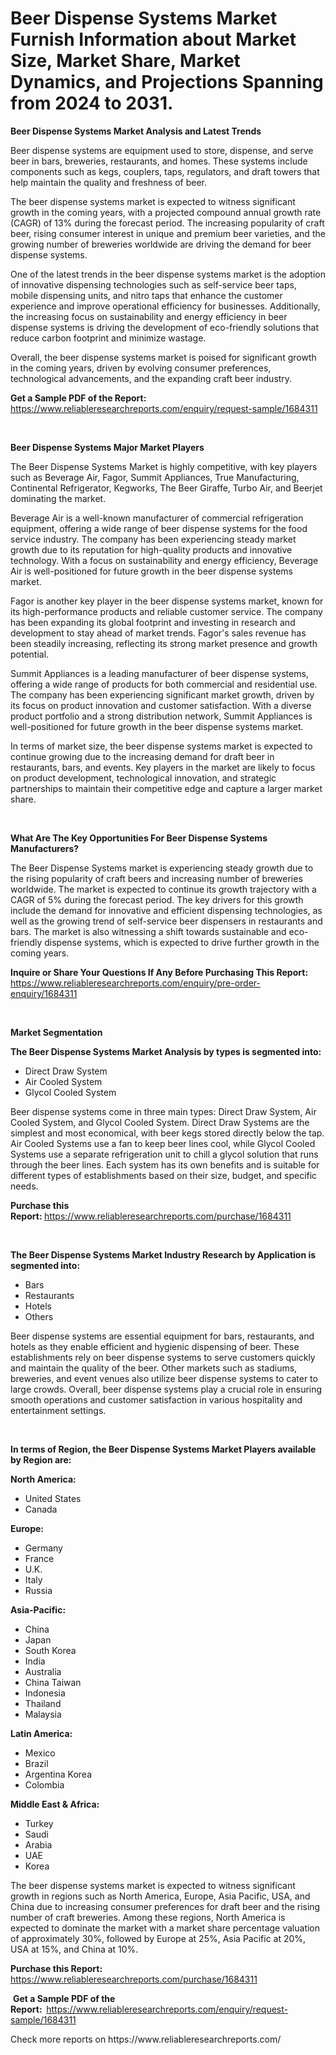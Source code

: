 <p><h1>Beer Dispense Systems Market Furnish Information about Market Size, Market Share, Market Dynamics, and Projections Spanning from 2024 to 2031.</h1></p><p><strong>Beer Dispense Systems Market Analysis and Latest Trends</strong></p>
<p><p>Beer dispense systems are equipment used to store, dispense, and serve beer in bars, breweries, restaurants, and homes. These systems include components such as kegs, couplers, taps, regulators, and draft towers that help maintain the quality and freshness of beer.</p><p>The beer dispense systems market is expected to witness significant growth in the coming years, with a projected compound annual growth rate (CAGR) of 13% during the forecast period. The increasing popularity of craft beer, rising consumer interest in unique and premium beer varieties, and the growing number of breweries worldwide are driving the demand for beer dispense systems.</p><p>One of the latest trends in the beer dispense systems market is the adoption of innovative dispensing technologies such as self-service beer taps, mobile dispensing units, and nitro taps that enhance the customer experience and improve operational efficiency for businesses. Additionally, the increasing focus on sustainability and energy efficiency in beer dispense systems is driving the development of eco-friendly solutions that reduce carbon footprint and minimize wastage.</p><p>Overall, the beer dispense systems market is poised for significant growth in the coming years, driven by evolving consumer preferences, technological advancements, and the expanding craft beer industry.</p></p>
<p><strong>Get a Sample PDF of the Report:&nbsp;</strong> <a href="https://www.reliableresearchreports.com/enquiry/request-sample/1684311">https://www.reliableresearchreports.com/enquiry/request-sample/1684311</a></p>
<p>&nbsp;</p>
<p><strong>Beer Dispense Systems Major Market Players</strong></p>
<p><p>The Beer Dispense Systems Market is highly competitive, with key players such as Beverage Air, Fagor, Summit Appliances, True Manufacturing, Continental Refrigerator, Kegworks, The Beer Giraffe, Turbo Air, and Beerjet dominating the market. </p><p>Beverage Air is a well-known manufacturer of commercial refrigeration equipment, offering a wide range of beer dispense systems for the food service industry. The company has been experiencing steady market growth due to its reputation for high-quality products and innovative technology. With a focus on sustainability and energy efficiency, Beverage Air is well-positioned for future growth in the beer dispense systems market.</p><p>Fagor is another key player in the beer dispense systems market, known for its high-performance products and reliable customer service. The company has been expanding its global footprint and investing in research and development to stay ahead of market trends. Fagor's sales revenue has been steadily increasing, reflecting its strong market presence and growth potential.</p><p>Summit Appliances is a leading manufacturer of beer dispense systems, offering a wide range of products for both commercial and residential use. The company has been experiencing significant market growth, driven by its focus on product innovation and customer satisfaction. With a diverse product portfolio and a strong distribution network, Summit Appliances is well-positioned for future growth in the beer dispense systems market.</p><p>In terms of market size, the beer dispense systems market is expected to continue growing due to the increasing demand for draft beer in restaurants, bars, and events. Key players in the market are likely to focus on product development, technological innovation, and strategic partnerships to maintain their competitive edge and capture a larger market share.</p></p>
<p>&nbsp;</p>
<p><strong>What Are The Key Opportunities For Beer Dispense Systems Manufacturers?</strong></p>
<p><p>The Beer Dispense Systems market is experiencing steady growth due to the rising popularity of craft beers and increasing number of breweries worldwide. The market is expected to continue its growth trajectory with a CAGR of 5% during the forecast period. The key drivers for this growth include the demand for innovative and efficient dispensing technologies, as well as the growing trend of self-service beer dispensers in restaurants and bars. The market is also witnessing a shift towards sustainable and eco-friendly dispense systems, which is expected to drive further growth in the coming years.</p></p>
<p><strong>Inquire or Share Your Questions If Any Before Purchasing This Report:</strong> <a href="https://www.reliableresearchreports.com/enquiry/pre-order-enquiry/1684311">https://www.reliableresearchreports.com/enquiry/pre-order-enquiry/1684311</a></p>
<p>&nbsp;</p>
<p><strong>Market Segmentation</strong></p>
<p><strong>The Beer Dispense Systems Market Analysis by types is segmented into:</strong></p>
<p><ul><li>Direct Draw System</li><li>Air Cooled System</li><li>Glycol Cooled System</li></ul></p>
<p><p>Beer dispense systems come in three main types: Direct Draw System, Air Cooled System, and Glycol Cooled System. Direct Draw Systems are the simplest and most economical, with beer kegs stored directly below the tap. Air Cooled Systems use a fan to keep beer lines cool, while Glycol Cooled Systems use a separate refrigeration unit to chill a glycol solution that runs through the beer lines. Each system has its own benefits and is suitable for different types of establishments based on their size, budget, and specific needs.</p></p>
<p><strong>Purchase this Report:&nbsp;</strong><a href="https://www.reliableresearchreports.com/purchase/1684311">https://www.reliableresearchreports.com/purchase/1684311</a></p>
<p>&nbsp;</p>
<p><strong>The Beer Dispense Systems Market Industry Research by Application is segmented into:</strong></p>
<p><ul><li>Bars</li><li>Restaurants</li><li>Hotels</li><li>Others</li></ul></p>
<p><p>Beer dispense systems are essential equipment for bars, restaurants, and hotels as they enable efficient and hygienic dispensing of beer. These establishments rely on beer dispense systems to serve customers quickly and maintain the quality of the beer. Other markets such as stadiums, breweries, and event venues also utilize beer dispense systems to cater to large crowds. Overall, beer dispense systems play a crucial role in ensuring smooth operations and customer satisfaction in various hospitality and entertainment settings.</p></p>
<p>&nbsp;</p>
<p><strong>In terms of Region, the Beer Dispense Systems Market Players available by Region are:</strong></p>
<p>
    <p> <strong> North America: </strong>
        <ul>
            <li>United States</li>
            <li>Canada</li>
        </ul>
        </p> 
    <p> <strong> Europe: </strong>
        <ul>
            <li>Germany</li>
            <li>France</li>
            <li>U.K.</li>
            <li>Italy</li>
            <li>Russia</li>
        </ul>
        </p> 
    <p> <strong> Asia-Pacific: </strong>
        <ul>
            <li>China</li>
            <li>Japan</li>
            <li>South Korea</li>
            <li>India</li>
            <li>Australia</li>
            <li>China Taiwan</li>
            <li>Indonesia</li>
            <li>Thailand</li>
            <li>Malaysia</li>
        </ul>
        </p> 
    <p> <strong> Latin America: </strong>
        <ul>
            <li>Mexico</li>
            <li>Brazil</li>
            <li>Argentina Korea</li>
            <li>Colombia</li>
        </ul>
        </p> 
    <p> <strong> Middle East & Africa: </strong>
        <ul>
            <li>Turkey</li>
            <li>Saudi</li>
            <li>Arabia</li>
            <li>UAE</li>
            <li>Korea</li>
        </ul>
    </p>
    </p>
<p><p>The beer dispense systems market is expected to witness significant growth in regions such as North America, Europe, Asia Pacific, USA, and China due to increasing consumer preferences for draft beer and the rising number of craft breweries. Among these regions, North America is expected to dominate the market with a market share percentage valuation of approximately 30%, followed by Europe at 25%, Asia Pacific at 20%, USA at 15%, and China at 10%.</p></p>
<p><strong>Purchase this Report: </strong><a href="https://www.reliableresearchreports.com/purchase/1684311">https://www.reliableresearchreports.com/purchase/1684311</a></p>
<p>&nbsp;<strong>Get a Sample PDF of the Report:&nbsp;&nbsp;</strong><a href="https://www.reliableresearchreports.com/enquiry/request-sample/1684311">https://www.reliableresearchreports.com/enquiry/request-sample/1684311</a></p>
<p><strong></strong></p>
<p>Check more reports on https://www.reliableresearchreports.com/</p>